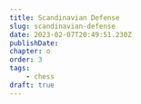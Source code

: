 ```yaml
---
title: Scandinavian Defense
slug: scandinavian-defense
date: 2023-02-07T20:49:51.230Z
publishDate:
chapter: o
order: 3
tags:
    - chess
draft: true
---
```

